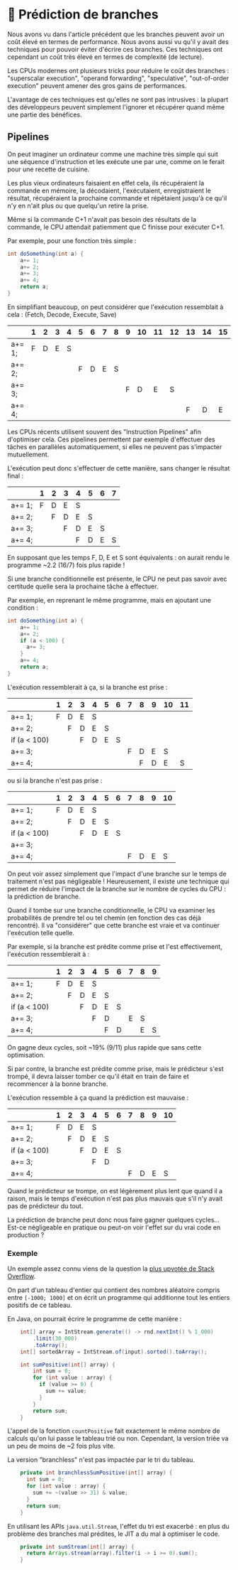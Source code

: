 # 🔮 Prédiction de branches

Nous avons vu dans l'article précédent que les branches peuvent avoir un coût élevé en termes de performance. 
Nous avons aussi vu qu'il y avait des techniques pour pouvoir éviter d'écrire ces branches. Ces techniques ont cependant un coût très élevé en termes de complexité (de lecture).

Les CPUs modernes ont plusieurs tricks pour réduire le coût des branches : "superscalar execution", "operand forwarding", "speculative", "out-of-order execution" peuvent amener des gros gains de performances.

L'avantage de ces techniques est qu'elles ne sont pas intrusives : la plupart des développeurs peuvent simplement l'ignorer et récupérer quand même une partie des bénéfices. 

## Pipelines

On peut imaginer un ordinateur comme une machine très simple qui suit une séquence d'instruction et les exécute une par une, comme on le ferait pour une recette de cuisine.

Les plus vieux ordinateurs faisaient en effet cela, ils récupéraient la commande en mémoire, la décodaient, l'exécutaient, enregistraient le résultat, récupéraient la prochaine commande et répétaient jusqu'à ce qu'il n'y en n'ait plus ou que quelqu'un retire la prise.

Même si la commande C+1 n'avait pas besoin des résultats de la commande, le CPU attendait patiemment que C finisse pour exécuter C+1.

Par exemple, pour une fonction très simple :
```java
int doSomething(int a) {
    a+= 1;
    a+= 2;
    a+= 3;
    a+= 4;
    return a;
}
```

En simplifiant beaucoup, on peut considérer que l'exécution ressemblait à cela : (Fetch, Decode, Execute, Save)

|        | 1 | 2 | 3 | 4 | 5 | 6 | 7 | 8 | 9 | 10 | 11 | 12 | 13 | 14 | 15 | 16 |
|--------|---|---|---|---|---|---|---|---|---|----|----|----|----|----|----|----|
| a+= 1; | F | D | E | S |   |   |   |   |   |    |    |    |    |    |    |    |
| a+= 2; |   |   |   |   | F | D | E | S |   |    |    |    |    |    |    |    |
| a+= 3; |   |   |   |   |   |   |   |   | F | D  | E  | S  |    |    |    |    |
| a+= 4; |   |   |   |   |   |   |   |   |   |    |    |    | F  | D  | E  | S  |

Les CPUs récents utilisent souvent des "Instruction Pipelines" afin d'optimiser cela.
Ces pipelines permettent par exemple d'effectuer des tâches en parallèles automatiquement, si elles ne peuvent pas s'impacter mutuellement.

L'exécution peut donc s'effectuer de cette manière, sans changer le résultat final :

|        | 1 | 2 | 3 | 4 | 5 | 6 | 7 |
|--------|---|---|---|---|---|---|---|
| a+= 1; | F | D | E | S |   |   |   |
| a+= 2; |   | F | D | E | S |   |   |
| a+= 3; |   |   | F | D | E | S |   |
| a+= 4; |   |   |   | F | D | E | S |

En supposant que les temps F, D, E et S sont équivalents : on aurait rendu le programme ~2.2 (16/7) fois plus rapide !

Si une branche conditionnelle est présente, le CPU ne peut pas savoir avec certitude quelle sera la prochaine tâche à effectuer.

Par exemple, en reprenant le même programme, mais en ajoutant une condition :
```java
int doSomething(int a) {
    a+= 1;
    a+= 2;
    if (a < 100) {
      a+= 3;
    }
    a+= 4;
    return a;
}
```

L'exécution ressemblerait à ça, si la branche est prise :

|              | 1 | 2 | 3 | 4 | 5 | 6 | 7 | 8 | 9 | 10 | 11 |
|--------------|---|---|---|---|---|---|---|---|---|----|----|
| a+= 1;       | F | D | E | S |   |   |   |   |   |    |    |
| a+= 2;       |   | F | D | E | S |   |   |   |   |    |    |
| if (a < 100) |   |   | F | D | E | S |   |   |   |    |    |
| a+= 3;       |   |   |   |   |   |   | F | D | E | S  |    |
| a+= 4;       |   |   |   |   |   |   |   | F | D | E  | S  |

ou si la branche n'est pas prise :

|              | 1 | 2 | 3 | 4 | 5 | 6 | 7 | 8 | 9 | 10 |
|--------------|---|---|---|---|---|---|---|---|---|----|
| a+= 1;       | F | D | E | S |   |   |   |   |   |    |
| a+= 2;       |   | F | D | E | S |   |   |   |   |    |
| if (a < 100) |   |   | F | D | E | S |   |   |   |    |
| a+= 3;       |   |   |   |   |   |   |   |   |   |    |
| a+= 4;       |   |   |   |   |   |   | F | D | E | S  |

On peut voir assez simplement que l'impact d'une branche sur le temps de traitement n'est pas négligeable !
Heureusement, il existe une technique qui permet de réduire l'impact de la branche sur le nombre de cycles du CPU : la prédiction de branche.


Quand il tombe sur une branche conditionnelle, le CPU va examiner les probabilités de prendre tel ou tel chemin (en fonction des cas déjà rencontré). 
Il va "considérer" que cette branche est vraie et va continuer l'exécution telle quelle.

Par exemple, si la branche est prédite comme prise et l'est effectivement, l'exécution ressemblerait à :

|              | 1 | 2 | 3 | 4 | 5 | 6 | 7 | 8 | 9 |
|--------------|---|---|---|---|---|---|---|---|---|
| a+= 1;       | F | D | E | S |   |   |   |   |   |
| a+= 2;       |   | F | D | E | S |   |   |   |   |
| if (a < 100) |   |   | F | D | E | S |   |   |   |
| a+= 3;       |   |   |   | F | D |   | E | S |   |
| a+= 4;       |   |   |   |   | F | D |   | E | S |

On gagne deux cycles, soit ~19% (9/11) plus rapide que sans cette optimisation.

Si par contre, la branche est prédite comme prise, mais le prédicteur s'est trompé, il devra laisser tomber ce qu'il était en train de faire et recommencer à la bonne branche.

L'exécution ressemble à ça quand la prédiction est mauvaise :

|              | 1 | 2 | 3 | 4 | 5 | 6 | 7 | 8 | 9 | 10 |
|--------------|---|---|---|---|---|---|---|---|---|----|
| a+= 1;       | F | D | E | S |   |   |   |   |   |    |
| a+= 2;       |   | F | D | E | S |   |   |   |   |    |
| if (a < 100) |   |   | F | D | E | S |   |   |   |    |
| a+= 3;       |   |   |   | F | D |   |   |   |   |    |
| a+= 4;       |   |   |   |   |   |   | F | D | E | S  |

Quand le prédicteur se trompe, on est légèrement plus lent que quand il a raison, mais le temps d'exécution n'est pas plus mauvais que s'il n'y avait pas de prédicteur du tout.


La prédiction de branche peut donc nous faire gagner quelques cycles... Est-ce négligeable en pratique ou peut-on voir l'effet sur du vrai code en production ?

### Exemple

Un exemple assez connu viens de la question la [plus upvotée de Stack Overflow](https://stackoverflow.com/questions/11227809/why-is-processing-a-sorted-array-faster-than-processing-an-unsorted-array). 

On part d'un tableau d'entier qui contient des nombres aléatoire compris entre `[-1000; 1000]` et on écrit un programme qui additionne tout les entiers positifs de ce tableau.

En Java, on pourrait écrire le programme de cette manière :
```java
    int[] array = IntStream.generate(() -> rnd.nextInt() % 1_000)
        .limit(30_000)
        .toArray();
    int[] sortedArray = IntStream.of(input).sorted().toArray();

    int sumPositive(int[] array) {
        int sum = 0;
        for (int value : array) {
          if (value >= 0) {
            sum += value;
          }
        }
        return sum;
    }
```

L'appel de la fonction `countPositive` fait exactement le même nombre de calculs qu'on lui passe le tableau trié ou non.
Cependant, la version triée va un peu de moins de ~2 fois plus vite.

La version "branchless" n'est pas impactée par le tri du tableau.

```java
    private int branchlessSumPositive(int[] array) {
      int sum = 0;
      for (int value : array) {
        sum += ~(value >> 31) & value;
      }
      return sum;
    }
```

En utilisant les APIs `java.util.Stream`, l'effet du tri est exacerbé : en plus du problème des branches mal prédites, le JIT a du mal à optimiser le code. 

```java
    private int sumStream(int[] array) {
      return Arrays.stream(array).filter(i -> i >= 0).sum();
    }
```
